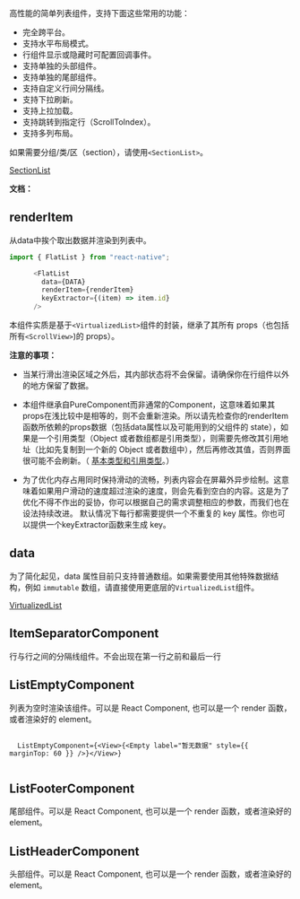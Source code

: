 高性能的简单列表组件，支持下面这些常用的功能：

* 完全跨平台。
* 支持水平布局模式。
* 行组件显示或隐藏时可配置回调事件。
* 支持单独的头部组件。
* 支持单独的尾部组件。
* 支持自定义行间分隔线。
* 支持下拉刷新。
* 支持上拉加载。
* 支持跳转到指定行（ScrollToIndex）。
* 支持多列布局。

如果需要分组/类/区（section），请使用`<SectionList>`。

[SectionList]()

**文档：**

## renderItem

从data中挨个取出数据并渲染到列表中。

```js
import { FlatList } from "react-native";

      <FlatList
        data={DATA}
        renderItem={renderItem}
        keyExtractor={(item) => item.id}
      />

```

本组件实质是基于`<VirtualizedList>`组件的封装，继承了其所有 props（也包括所有`<ScrollView>`)的 props）。

**注意的事项：**

* 当某行滑出渲染区域之外后，其内部状态将不会保留。请确保你在行组件以外的地方保留了数据。

* 本组件继承自PureComponent而非通常的Component，这意味着如果其props在浅比较中是相等的，则不会重新渲染。所以请先检查你的renderItem函数所依赖的props数据（包括data属性以及可能用到的父组件的 state），如果是一个引用类型（Object 或者数组都是引用类型），则需要先修改其引用地址（比如先复制到一个新的 Object 或者数组中），然后再修改其值，否则界面很可能不会刷新。（ [基本类型和引用类型](https://segmentfault.com/a/1190000002789651)。）

* 为了优化内存占用同时保持滑动的流畅，列表内容会在屏幕外异步绘制。这意味着如果用户滑动的速度超过渲染的速度，则会先看到空白的内容。这是为了优化不得不作出的妥协，你可以根据自己的需求调整相应的参数，而我们也在设法持续改进。
默认情况下每行都需要提供一个不重复的 key 属性。你也可以提供一个keyExtractor函数来生成 key。

## data

为了简化起见，data 属性目前只支持普通数组。如果需要使用其他特殊数据结构，例如 `immutable` 数组，请直接使用更底层的`VirtualizedList`组件。

[VirtualizedList]()

## ItemSeparatorComponent

行与行之间的分隔线组件。不会出现在第一行之前和最后一行

## ListEmptyComponent

列表为空时渲染该组件。可以是 React Component, 也可以是一个 render 函数，或者渲染好的 element。

```JS

  ListEmptyComponent={<View>{<Empty label="暂无数据" style={{ marginTop: 60 }} />}</View>}


```

## ListFooterComponent

尾部组件。可以是 React Component, 也可以是一个 render 函数，或者渲染好的 element。

## ListHeaderComponent

头部组件。可以是 React Component, 也可以是一个 render 函数，或者渲染好的 element。

